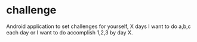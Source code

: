 # challenge
Android application to set challenges for yourself, X days I want to do a,b,c each day or I want to do accomplish 1,2,3 by day X.
